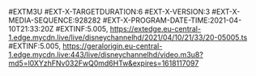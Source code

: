 
#EXTM3U
#EXT-X-TARGETDURATION:6
#EXT-X-VERSION:3
#EXT-X-MEDIA-SEQUENCE:928282
#EXT-X-PROGRAM-DATE-TIME:2021-04-10T21:33:20Z
#EXTINF:5.005,
https://extedge.eu-central-1.edge.mycdn.live/live/disneychannelhd/2021/04/10/21/33/20-05005.ts
#EXTINF:5.005,
https://geralorigin.eu-central-1.edge.mycdn.live:443/live/disneychannelhd/video.m3u8?md5=l0XYzhFNv032FwQ0md6HTw&expires=1618117097
